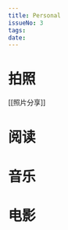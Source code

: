 ```yaml
---
title: Personal
issueNo: 3
tags: 
date:
---
```

<div class="article-header">

# 拍照

</div> 

[[照片分享]]


<div class="article-header">

# 阅读

</div> 

<div class="article-header">

# 音乐 

</div> 

<div class="article-header">

# 电影 

</div> 